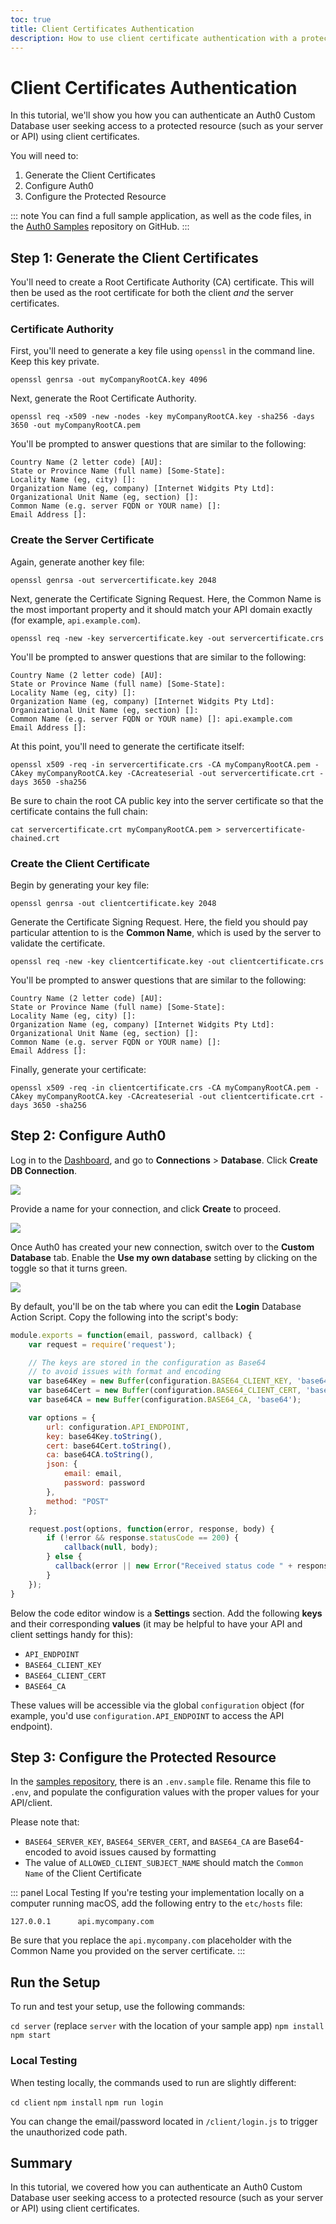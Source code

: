```yaml
---
toc: true
title: Client Certificates Authentication
description: How to use client certificate authentication with a protected resource and an Auth0 Custom Database
---
```

# Client Certificates Authentication

In this tutorial, we'll show you how you can authenticate an Auth0 Custom Database user seeking access to a protected resource (such as your server or API) using client certificates.

You will need to:

1. Generate the Client Certificates
2. Configure Auth0
3. Configure the Protected Resource

::: note
You can find a full sample application, as well as the code files, in the [Auth0 Samples](https://github.com/auth0-samples/auth0-custom-database-client-certs) repository on GitHub.
:::

## Step 1: Generate the Client Certificates

You'll need to create a Root Certificate Authority (CA) certificate. This will then be used as the root certificate for both the client *and* the server certificates.

### Certificate Authority

First, you'll need to generate a key file using `openssl` in the command line. Keep this key private.

```text
openssl genrsa -out myCompanyRootCA.key 4096
```

Next, generate the Root Certificate Authority.

```text
openssl req -x509 -new -nodes -key myCompanyRootCA.key -sha256 -days 3650 -out myCompanyRootCA.pem
```

You'll be prompted to answer questions that are similar to the following:

```text
Country Name (2 letter code) [AU]:
State or Province Name (full name) [Some-State]:
Locality Name (eg, city) []:
Organization Name (eg, company) [Internet Widgits Pty Ltd]:
Organizational Unit Name (eg, section) []:
Common Name (e.g. server FQDN or YOUR name) []:
Email Address []:
```

### Create the Server Certificate

Again, generate another key file:

```text
openssl genrsa -out servercertificate.key 2048
```

Next, generate the Certificate Signing Request. Here, the Common Name is the most important property and it should match your API domain exactly (for example, `api.example.com`).

```text
openssl req -new -key servercertificate.key -out servercertificate.crs
```

You'll be prompted to answer questions that are similar to the following:

```text
Country Name (2 letter code) [AU]:
State or Province Name (full name) [Some-State]:
Locality Name (eg, city) []:
Organization Name (eg, company) [Internet Widgits Pty Ltd]:
Organizational Unit Name (eg, section) []:
Common Name (e.g. server FQDN or YOUR name) []: api.example.com
Email Address []:
```

At this point, you'll need to generate the certificate itself:

```text
openssl x509 -req -in servercertificate.crs -CA myCompanyRootCA.pem -CAkey myCompanyRootCA.key -CAcreateserial -out servercertificate.crt -days 3650 -sha256
```

Be sure to chain the root CA public key into the server certificate so that the certificate contains the full chain:

```text
cat servercertificate.crt myCompanyRootCA.pem > servercertificate-chained.crt
```

### Create the Client Certificate

Begin by generating your key file:

```text
openssl genrsa -out clientcertificate.key 2048
```

Generate the Certificate Signing Request. Here, the field you should pay particular attention to is the **Common Name**, which is used by the server to validate the certificate.

```text
openssl req -new -key clientcertificate.key -out clientcertificate.crs
```

You'll be prompted to answer questions that are similar to the following:

```text
Country Name (2 letter code) [AU]:
State or Province Name (full name) [Some-State]:
Locality Name (eg, city) []:
Organization Name (eg, company) [Internet Widgits Pty Ltd]:
Organizational Unit Name (eg, section) []:
Common Name (e.g. server FQDN or YOUR name) []:
Email Address []:
```

Finally, generate your certificate:

```text
openssl x509 -req -in clientcertificate.crs -CA myCompanyRootCA.pem -CAkey myCompanyRootCA.key -CAcreateserial -out clientcertificate.crt -days 3650 -sha256
```

## Step 2: Configure Auth0

Log in to the [Dashboard](${manage_url}), and go to **Connections** > **Database**. Click **Create DB Connection**.

![](/media/articles/connections/database/custom-db-certs/db-connection.png)

Provide a name for your connection, and click **Create** to proceed.

![](/media/articles/connections/database/custom-db-certs/create-db-connection.png)

Once Auth0 has created your new connection, switch over to the **Custom Database** tab. Enable the **Use my own database** setting by clicking on the toggle so that it turns green.

![](/media/articles/connections/database/custom-db-certs/custom-db.png)

By default, you'll be on the tab where you can edit the **Login** Database Action Script. Copy the following into the script's body:

```js
module.exports = function(email, password, callback) {
    var request = require('request');

    // The keys are stored in the configuration as Base64
    // to avoid issues with format and encoding
    var base64Key = new Buffer(configuration.BASE64_CLIENT_KEY, 'base64');
    var base64Cert = new Buffer(configuration.BASE64_CLIENT_CERT, 'base64');
    var base64CA = new Buffer(configuration.BASE64_CA, 'base64');

    var options = {
        url: configuration.API_ENDPOINT,
        key: base64Key.toString(),
        cert: base64Cert.toString(),
        ca: base64CA.toString(),
        json: {
            email: email,
            password: password
        },
        method: "POST"
    };

    request.post(options, function(error, response, body) {
        if (!error && response.statusCode == 200) {
            callback(null, body);
        } else {
          callback(error || new Error("Received status code " + response.statusCode));
        }
    });
}
```

Below the code editor window is a **Settings** section. Add the following **keys** and their corresponding **values** (it may be helpful to have your API and client settings handy for this):

* `API_ENDPOINT`
* `BASE64_CLIENT_KEY`
* `BASE64_CLIENT_CERT`
* `BASE64_CA`

These values will be accessible via the global `configuration` object (for example, you'd use `configuration.API_ENDPOINT` to access the API endpoint).

## Step 3: Configure the Protected Resource

In the [samples repository](https://github.com/auth0-samples/auth0-custom-database-client-certs), there is an `.env.sample` file. Rename this file to `.env`, and populate the configuration values with the proper values for your API/client. 

Please note that:

* `BASE64_SERVER_KEY`, `BASE64_SERVER_CERT`, and `BASE64_CA` are Base64-encoded to avoid issues caused by formatting
* The value of `ALLOWED_CLIENT_SUBJECT_NAME` should match the `Common Name` of the Client Certificate

::: panel Local Testing
If you're testing your implementation locally on a computer running macOS, add the following entry to the `etc/hosts` file:

`127.0.0.1      api.mycompany.com`

Be sure that you replace the `api.mycompany.com` placeholder with the Common Name you provided on the server certificate.
:::

## Run the Setup

To run and test your setup, use the following commands:

`cd server` (replace `server` with the location of your sample app)
`npm install`
`npm start`

### Local Testing

When testing locally, the commands used to run are slightly different:

`cd client`
`npm install`
`npm run login`

You can change the email/password located in `/client/login.js` to trigger the unauthorized code path.

## Summary

In this tutorial, we covered how you can authenticate an Auth0 Custom Database user seeking access to a protected resource (such as your server or API) using client certificates.